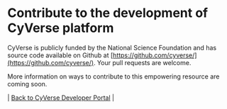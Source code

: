 # Contribute to the development of CyVerse platform

CyVerse is publicly funded by the National Science Foundation and has source code available on Github 
at [https://github.com/cyverse/](https://github.com/cyverse/). Your pull requests are welcome.  

More information on ways to contribute to this empowering resource are coming soon.

| [Back to CyVerse Developer Portal](../index.md) |
